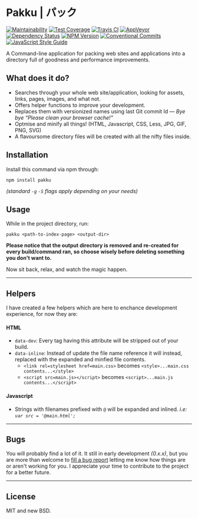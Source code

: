 Pakku | パック
===
[![Maintainability](https://api.codeclimate.com/v1/badges/ec254fc1d05ea5429333/maintainability)](https://codeclimate.com/github/zanona/pakku/maintainability)
[![Test Coverage](https://api.codeclimate.com/v1/badges/ec254fc1d05ea5429333/test_coverage)](https://codeclimate.com/github/zanona/pakku/test_coverage)
[![Travis CI](https://travis-ci.org/zanona/pakku.svg?branch=master)](https://travis-ci.org/zanona/pakku)
[![AppVeyor](https://ci.appveyor.com/api/projects/status/8fk1gpv6dpyypoho/branch/master?svg=true)](https://ci.appveyor.com/project/zanona/pakku/branch/master)
[![Dependency Status](https://dependencyci.com/github/zanona/pakku/badge)](https://dependencyci.com/github/zanona/pakku)
[![NPM Version](https://img.shields.io/npm/v/pakku.svg)](https://npmjs.com/package/pakku)
[![Conventional Commits](https://img.shields.io/badge/Conventional%20Commits-1.0.0-yellow.svg)](https://conventionalcommits.org)
[![JavaScript Style Guide](https://img.shields.io/badge/code_style-standard-brightgreen.svg)](https://standardjs.com)


A Command-line application for packing web sites and applications into a directory full of goodness and performance improvements.

## What does it do?
- Searches through your whole web site/application, looking for assets, links, pages, images, and what not.
- Offers helper functions to improve your development.
- Replaces them with versionized names using last Git commit Id — _Bye bye “Please clean your browser cache!”_
- Optmise and minify all things! (HTML, Javascript, CSS, Less, JPG, GIF, PNG, SVG)
- A flavoursome directory files will be created with all the nifty files inside.

## Installation
Install this command via npm through:

    npm install pakku

_(standard `-g` `-S` flags apply depending on your needs)_

## Usage

While in the project directory, run:

    pakku <path-to-index-page> <output-dir>

**Please notice that the output directory is removed and re-created for every build/command ran, so choose wisely before deleting something you don't want to.**

Now sit back, relax, and watch the magic happen.

---
## Helpers
I have created a few helpers which are here to enchance development experience, for now they are:

#### HTML
- `data-dev`: Every tag having this attribute will be stripped out of your build.
- `data-inline`: Instead of update the file name reference it will instead, replaced with the expanded and minfied file contents.
    - `<link rel=stylesheet href=main.css>` becomes `<style>...main.css contents...</style>`
    - `<script src=main.js></script>` becomes `<script>...main.js contents...</script>`

#### Javascript
- Strings with filenames prefixed with `@` will be expanded and inlined. _i.e: `var src = '@main.html';`_

---
## Bugs
You will probably find a lot of it. It still in early development _(0.x.x)_, but you are more than welcome to [fill a bug report](https://github.com/zanona/pakku/issues) letting me know how things are or aren't working for you. I appreciate your time to contribute to the project for a better future.

---
## License
MIT and new BSD.
